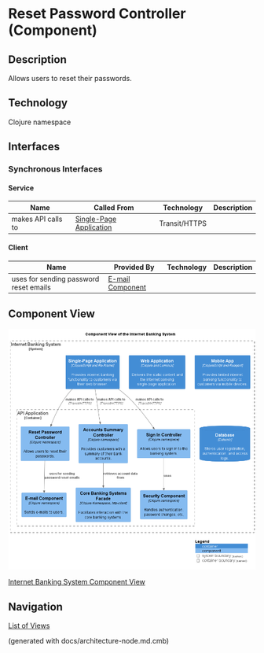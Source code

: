 # Reset Password Controller (Component)
## Description
Allows users to reset their passwords.

## Technology
Clojure namespace


## Interfaces

### Synchronous Interfaces

#### Service
| Name | Called From | Technology | Description |
|---|---|---|---|
| makes API calls to | [Single-Page Application](../../../mybank/digital-banking/internet-banking-system/single-page-app.md) | Transit/HTTPS |  |

#### Client
| Name | Provided By | Technology | Description |
|---|---|---|---|
| uses for sending password reset emails | [E-mail Component](../../../mybank/digital-banking/internet-banking-system/email-component.md) |  |  |

## Component View
![Component View of the Internet Banking System](../../../mybank/digital-banking/internet-banking-system/component-view.png)

[Internet Banking System Component View](../../../mybank/digital-banking/internet-banking-system/component-view.md)


## Navigation
[List of Views](../../../views.md)

(generated with docs/architecture-node.md.cmb)
